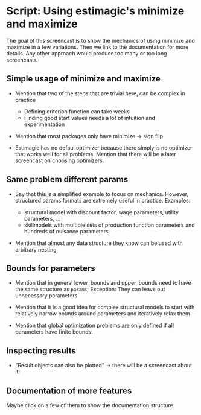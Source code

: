 # Script: Using estimagic's minimize and maximize

The goal of this screencast is to show the mechanics of using minimize and maximize in a
few variations. Then we link to the documentation for more details. Any other approach
would produce too many or too long screencasts.

## Simple usage of minimize and maximize

- Mention that two of the steps that are trivial here, can be complex in practice

  - Defining criterion function can take weeks
  - Finding good start values needs a lot of intuition and experimentation

- Mention that most packages only have minimize -> sign flip

- Estimagic has no defaul optimizer because there simply is no optimizer that works well
  for all problems. Mention that there will be a later screencast on choosing
  optimizers.

## Same problem different params

- Say that this is a simplified example to focus on mechanics. However, structured
  params formats are extremely useful in practice. Examples:

  - structural model with discount factor, wage parameters, utility parameters, ...
  - skillmodels with multiple sets of production function parameters and hundreds of
    nuisance parameters

- Mention that almost any data structure they know can be used with arbitrary nesting

## Bounds for parameters

- Mention that in general lower_bounds and upper_bounds need to have the same structure
  as `params`; Exception: They can leave out unnecessary parameters

- Mention that it is a good idea for complex structural models to start with relatively
  narrow bounds around parameters and iteratively relax them

- Mention that global optimization problems are only defined if all parameters have
  finite bounds.

## Inspecting results

- "Result objects can also be plotted" -> there will be a screencast about it!

## Documentation of more features

Maybe click on a few of them to show the documentation structure
